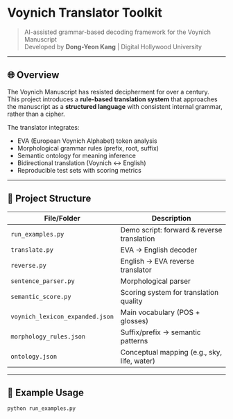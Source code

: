 # Voynich Translator Toolkit

> AI-assisted grammar-based decoding framework for the Voynich Manuscript  
> Developed by **Dong-Yeon Kang** | Digital Hollywood University

---

## 🌐 Overview

The Voynich Manuscript has resisted decipherment for over a century.  
This project introduces a **rule-based translation system** that approaches the manuscript as a **structured language** with consistent internal grammar, rather than a cipher.

The translator integrates:
- EVA (European Voynich Alphabet) token analysis
- Morphological grammar rules (prefix, root, suffix)
- Semantic ontology for meaning inference
- Bidirectional translation (Voynich ↔ English)
- Reproducible test sets with scoring metrics

---

## 📁 Project Structure

| File/Folder             | Description |
|-------------------------|-------------|
| `run_examples.py`       | Demo script: forward & reverse translation |
| `translate.py`          | EVA → English decoder |
| `reverse.py`            | English → EVA reverse translator |
| `sentence_parser.py`    | Morphological parser |
| `semantic_score.py`     | Scoring system for translation quality |
| `voynich_lexicon_expanded.json` | Main vocabulary (POS + glosses) |
| `morphology_rules.json` | Suffix/prefix → semantic patterns |
| `ontology.json`         | Conceptual mapping (e.g., sky, life, water) |

---

## 🧪 Example Usage

```bash
python run_examples.py
